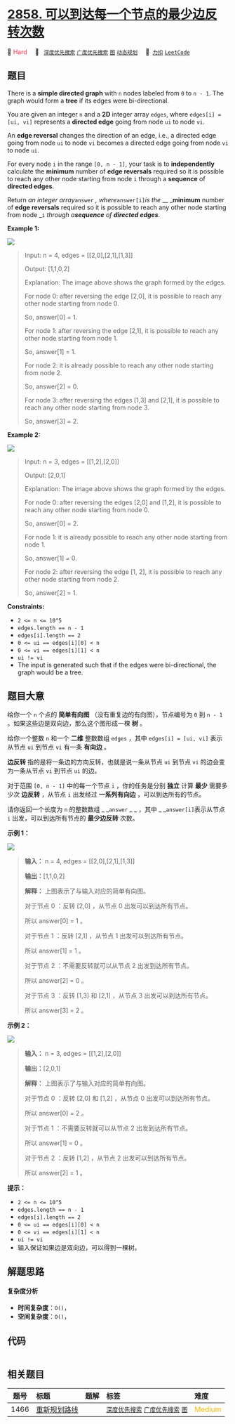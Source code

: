 # [2858. 可以到达每一个节点的最少边反转次数](https://2xiao.github.io/leetcode-js/problem/2858.html)

🔴 <font color=#ff334b>Hard</font>&emsp; 🔖&ensp; [`深度优先搜索`](/tag/depth-first-search.md) [`广度优先搜索`](/tag/breadth-first-search.md) [`图`](/tag/graph.md) [`动态规划`](/tag/dynamic-programming.md)&emsp; 🔗&ensp;[`力扣`](https://leetcode.cn/problems/minimum-edge-reversals-so-every-node-is-reachable) [`LeetCode`](https://leetcode.com/problems/minimum-edge-reversals-so-every-node-is-reachable)

## 题目

There is a **simple directed graph** with `n` nodes labeled from `0` to `n -
1`. The graph would form a **tree** if its edges were bi-directional.

You are given an integer `n` and a **2D** integer array `edges`, where
`edges[i] = [ui, vi]` represents a **directed edge** going from node `ui` to
node `vi`.

An **edge reversal** changes the direction of an edge, i.e., a directed edge
going from node `ui` to node `vi` becomes a directed edge going from node `vi`
to node `ui`.

For every node `i` in the range `[0, n - 1]`, your task is to
**independently** calculate the **minimum** number of **edge reversals**
required so it is possible to reach any other node starting from node `i`
through a **sequence** of **directed edges**.

Return _an integer array_`answer` _, where_`answer[i]`_is the_ __ _**minimum**
number of **edge reversals** required so it is possible to reach any other
node starting from node _`i` _through a**sequence** of **directed edges**._



**Example 1:**

![](https://assets.leetcode.com/uploads/2023/08/26/image-20230826221104-3.png)

> Input: n = 4, edges = [[2,0],[2,1],[1,3]]
> 
> Output: [1,1,0,2]
> 
> Explanation: The image above shows the graph formed by the edges.
> 
> For node 0: after reversing the edge [2,0], it is possible to reach any other node starting from node 0.
> 
> So, answer[0] = 1.
> 
> For node 1: after reversing the edge [2,1], it is possible to reach any other node starting from node 1.
> 
> So, answer[1] = 1.
> 
> For node 2: it is already possible to reach any other node starting from node 2.
> 
> So, answer[2] = 0.
> 
> For node 3: after reversing the edges [1,3] and [2,1], it is possible to reach any other node starting from node 3.
> 
> So, answer[3] = 2.

**Example 2:**

![](https://assets.leetcode.com/uploads/2023/08/26/image-20230826225541-2.png)

> Input: n = 3, edges = [[1,2],[2,0]]
> 
> Output: [2,0,1]
> 
> Explanation: The image above shows the graph formed by the edges.
> 
> For node 0: after reversing the edges [2,0] and [1,2], it is possible to reach any other node starting from node 0.
> 
> So, answer[0] = 2.
> 
> For node 1: it is already possible to reach any other node starting from node 1.
> 
> So, answer[1] = 0.
> 
> For node 2: after reversing the edge [1, 2], it is possible to reach any other node starting from node 2.
> 
> So, answer[2] = 1.

**Constraints:**

  * `2 <= n <= 10^5`
  * `edges.length == n - 1`
  * `edges[i].length == 2`
  * `0 <= ui == edges[i][0] < n`
  * `0 <= vi == edges[i][1] < n`
  * `ui != vi`
  * The input is generated such that if the edges were bi-directional, the graph would be a tree.


## 题目大意

给你一个 `n` 个点的 **简单有向图**  （没有重复边的有向图），节点编号为 `0` 到 `n - 1` 。如果这些边是双向边，那么这个图形成一棵
**树**  。

给你一个整数 `n` 和一个 **二维**  整数数组 `edges` ，其中 `edges[i] = [ui, vi]` 表示从节点 `ui` 到节点
`vi` 有一条 **有向边**  。

**边反转**  指的是将一条边的方向反转，也就是说一条从节点 `ui` 到节点 `vi` 的边会变为一条从节点 `vi` 到节点 `ui` 的边。

对于范围 `[0, n - 1]` 中的每一个节点 `i` ，你的任务是分别 **独立** 计算 **最少**  需要多少次 **边反转**  ，从节点
`i` 出发经过 **一系列有向边**  ，可以到达所有的节点。

请你返回一个长度为 `n` 的整数数组 _ _`answer` _ _ ，其中 _ _`answer[i]`表示从节点 `i` 出发，可以到达所有节点的
**最少边反转**  次数。



**示例 1：**

![](https://assets.leetcode.com/uploads/2023/08/26/image-20230826221104-3.png)

> 
> 
> 
> 
> 
> **输入：** n = 4, edges = [[2,0],[2,1],[1,3]]
> 
> **输出：**[1,1,0,2]
> 
> **解释：** 上图表示了与输入对应的简单有向图。
> 
> 对于节点 0 ：反转 [2,0] ，从节点 0 出发可以到达所有节点。
> 
> 所以 answer[0] = 1 。
> 
> 对于节点 1 ：反转 [2,1] ，从节点 1 出发可以到达所有节点。
> 
> 所以 answer[1] = 1 。
> 
> 对于节点 2 ：不需要反转就可以从节点 2 出发到达所有节点。
> 
> 所以 answer[2] = 0 。
> 
> 对于节点 3 ：反转 [1,3] 和 [2,1] ，从节点 3 出发可以到达所有节点。
> 
> 所以 answer[3] = 2 。
> 
> 

**示例 2：**

![](https://assets.leetcode.com/uploads/2023/08/26/image-20230826225541-2.png)

> 
> 
> 
> 
> 
> **输入：** n = 3, edges = [[1,2],[2,0]]
> 
> **输出：**[2,0,1]
> 
> **解释：** 上图表示了与输入对应的简单有向图。
> 
> 对于节点 0 ：反转 [2,0] 和 [1,2] ，从节点 0 出发可以到达所有节点。
> 
> 所以 answer[0] = 2 。
> 
> 对于节点 1 ：不需要反转就可以从节点 2 出发到达所有节点。
> 
> 所以 answer[1] = 0 。
> 
> 对于节点 2 ：反转 [1,2] ，从节点 2 出发可以到达所有节点。
> 
> 所以 answer[2] = 1 。
> 
> 



**提示：**

  * `2 <= n <= 10^5`
  * `edges.length == n - 1`
  * `edges[i].length == 2`
  * `0 <= ui == edges[i][0] < n`
  * `0 <= vi == edges[i][1] < n`
  * `ui != vi`
  * 输入保证如果边是双向边，可以得到一棵树。


## 解题思路

#### 复杂度分析

- **时间复杂度**：`O()`，
- **空间复杂度**：`O()`，

## 代码

```javascript

```

## 相关题目

<!-- prettier-ignore -->
| 题号 | 标题 | 题解 | 标签 | 难度 |
| :------: | :------ | :------: | :------ | :------ |
| 1466 | [重新规划路线](https://leetcode.com/problems/reorder-routes-to-make-all-paths-lead-to-the-city-zero) |  |  [`深度优先搜索`](/tag/depth-first-search.md) [`广度优先搜索`](/tag/breadth-first-search.md) [`图`](/tag/graph.md) | <font color=#ffb800>Medium</font> |